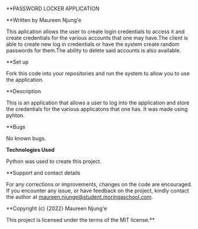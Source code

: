 **PASSWORD LOCKER APPLICATION

**Written by Maureen Njung'e

This aplication allows the user to create login credentials to access it and create credentials for the various accounts that one may have.The client is able to create new log in credentials or have the system create random passwords for them.The ability to delete said accounts is also available.

**Set up

Fork this code into your repositories and run the system to allow you to use the application.

**Description

This is an application that allows a user to log into the application and store the credentials for the various applicatons that one has. It was made using pyhton.

**Bugs

No known bugs.

**Technologies Used**

Python was used to create this project.

**Support and contact details

For any corrections or improvements, changes on the code are encouraged. If you encounter any issue, or have feedback on the project, kindly contact the author at maureen.njunge@student.moringaschool.com.

**Copyright (c) {2022} Maureen Njung'e

This project is licensed under the terms of the MIT license.**
